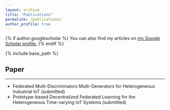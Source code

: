 ```yaml
---
layout: archive
title: "Publications"
permalink: /publications/
author_profile: true
---
```


{% if author.googlescholar %}
  You can also find my articles on <u><a href="{{author.googlescholar}}">my Google Scholar profile</a>.</u>
{% endif %}

{% include base_path %}

<!-- {% for post in site.publications reversed %}
  {% include archive-single.html %}
{% endfor %} -->


## Paper
-----
* Federated Multi-Discriminators Multi-Generators for Heterogeneous Industrial IoT (submitted)
* Prototype-based Decentralized Federated Learning for the Heterogeneous Time-varying IoT Systems (submitted)
